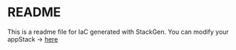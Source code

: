 # README
This is a readme file for IaC generated with StackGen.
You can modify your appStack -> [here](http://main.dev.stackgen.com/appstacks/d7ea3936-e4c0-40c0-a293-b5e2ebb91a6c)
